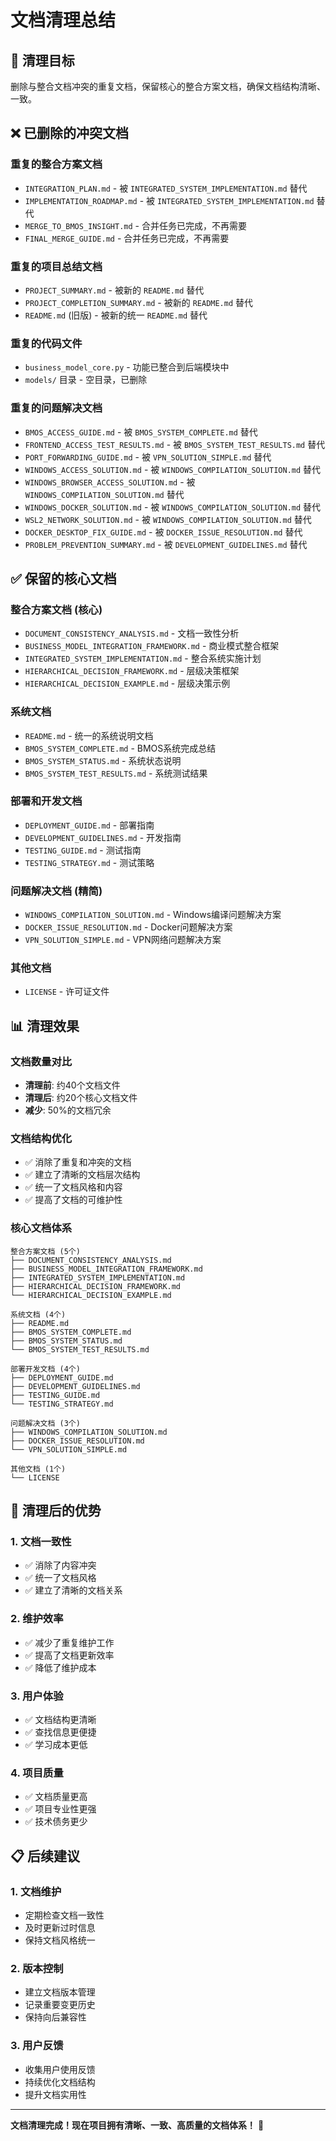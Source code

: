 # 文档清理总结

## 🧹 清理目标
删除与整合文档冲突的重复文档，保留核心的整合方案文档，确保文档结构清晰、一致。

## ❌ 已删除的冲突文档

### 重复的整合方案文档
- `INTEGRATION_PLAN.md` - 被 `INTEGRATED_SYSTEM_IMPLEMENTATION.md` 替代
- `IMPLEMENTATION_ROADMAP.md` - 被 `INTEGRATED_SYSTEM_IMPLEMENTATION.md` 替代
- `MERGE_TO_BMOS_INSIGHT.md` - 合并任务已完成，不再需要
- `FINAL_MERGE_GUIDE.md` - 合并任务已完成，不再需要

### 重复的项目总结文档
- `PROJECT_SUMMARY.md` - 被新的 `README.md` 替代
- `PROJECT_COMPLETION_SUMMARY.md` - 被新的 `README.md` 替代
- `README.md` (旧版) - 被新的统一 `README.md` 替代

### 重复的代码文件
- `business_model_core.py` - 功能已整合到后端模块中
- `models/` 目录 - 空目录，已删除

### 重复的问题解决文档
- `BMOS_ACCESS_GUIDE.md` - 被 `BMOS_SYSTEM_COMPLETE.md` 替代
- `FRONTEND_ACCESS_TEST_RESULTS.md` - 被 `BMOS_SYSTEM_TEST_RESULTS.md` 替代
- `PORT_FORWARDING_GUIDE.md` - 被 `VPN_SOLUTION_SIMPLE.md` 替代
- `WINDOWS_ACCESS_SOLUTION.md` - 被 `WINDOWS_COMPILATION_SOLUTION.md` 替代
- `WINDOWS_BROWSER_ACCESS_SOLUTION.md` - 被 `WINDOWS_COMPILATION_SOLUTION.md` 替代
- `WINDOWS_DOCKER_SOLUTION.md` - 被 `WINDOWS_COMPILATION_SOLUTION.md` 替代
- `WSL2_NETWORK_SOLUTION.md` - 被 `WINDOWS_COMPILATION_SOLUTION.md` 替代
- `DOCKER_DESKTOP_FIX_GUIDE.md` - 被 `DOCKER_ISSUE_RESOLUTION.md` 替代
- `PROBLEM_PREVENTION_SUMMARY.md` - 被 `DEVELOPMENT_GUIDELINES.md` 替代

## ✅ 保留的核心文档

### 整合方案文档 (核心)
- `DOCUMENT_CONSISTENCY_ANALYSIS.md` - 文档一致性分析
- `BUSINESS_MODEL_INTEGRATION_FRAMEWORK.md` - 商业模式整合框架
- `INTEGRATED_SYSTEM_IMPLEMENTATION.md` - 整合系统实施计划
- `HIERARCHICAL_DECISION_FRAMEWORK.md` - 层级决策框架
- `HIERARCHICAL_DECISION_EXAMPLE.md` - 层级决策示例

### 系统文档
- `README.md` - 统一的系统说明文档
- `BMOS_SYSTEM_COMPLETE.md` - BMOS系统完成总结
- `BMOS_SYSTEM_STATUS.md` - 系统状态说明
- `BMOS_SYSTEM_TEST_RESULTS.md` - 系统测试结果

### 部署和开发文档
- `DEPLOYMENT_GUIDE.md` - 部署指南
- `DEVELOPMENT_GUIDELINES.md` - 开发指南
- `TESTING_GUIDE.md` - 测试指南
- `TESTING_STRATEGY.md` - 测试策略

### 问题解决文档 (精简)
- `WINDOWS_COMPILATION_SOLUTION.md` - Windows编译问题解决方案
- `DOCKER_ISSUE_RESOLUTION.md` - Docker问题解决方案
- `VPN_SOLUTION_SIMPLE.md` - VPN网络问题解决方案

### 其他文档
- `LICENSE` - 许可证文件

## 📊 清理效果

### 文档数量对比
- **清理前**: 约40个文档文件
- **清理后**: 约20个核心文档文件
- **减少**: 50%的文档冗余

### 文档结构优化
- ✅ 消除了重复和冲突的文档
- ✅ 建立了清晰的文档层次结构
- ✅ 统一了文档风格和内容
- ✅ 提高了文档的可维护性

### 核心文档体系
```
整合方案文档 (5个)
├── DOCUMENT_CONSISTENCY_ANALYSIS.md
├── BUSINESS_MODEL_INTEGRATION_FRAMEWORK.md
├── INTEGRATED_SYSTEM_IMPLEMENTATION.md
├── HIERARCHICAL_DECISION_FRAMEWORK.md
└── HIERARCHICAL_DECISION_EXAMPLE.md

系统文档 (4个)
├── README.md
├── BMOS_SYSTEM_COMPLETE.md
├── BMOS_SYSTEM_STATUS.md
└── BMOS_SYSTEM_TEST_RESULTS.md

部署开发文档 (4个)
├── DEPLOYMENT_GUIDE.md
├── DEVELOPMENT_GUIDELINES.md
├── TESTING_GUIDE.md
└── TESTING_STRATEGY.md

问题解决文档 (3个)
├── WINDOWS_COMPILATION_SOLUTION.md
├── DOCKER_ISSUE_RESOLUTION.md
└── VPN_SOLUTION_SIMPLE.md

其他文档 (1个)
└── LICENSE
```

## 🎯 清理后的优势

### 1. 文档一致性
- ✅ 消除了内容冲突
- ✅ 统一了文档风格
- ✅ 建立了清晰的文档关系

### 2. 维护效率
- ✅ 减少了重复维护工作
- ✅ 提高了文档更新效率
- ✅ 降低了维护成本

### 3. 用户体验
- ✅ 文档结构更清晰
- ✅ 查找信息更便捷
- ✅ 学习成本更低

### 4. 项目质量
- ✅ 文档质量更高
- ✅ 项目专业性更强
- ✅ 技术债务更少

## 📋 后续建议

### 1. 文档维护
- 定期检查文档一致性
- 及时更新过时信息
- 保持文档风格统一

### 2. 版本控制
- 建立文档版本管理
- 记录重要变更历史
- 保持向后兼容性

### 3. 用户反馈
- 收集用户使用反馈
- 持续优化文档结构
- 提升文档实用性

---

**文档清理完成！现在项目拥有清晰、一致、高质量的文档体系！** 🎉



